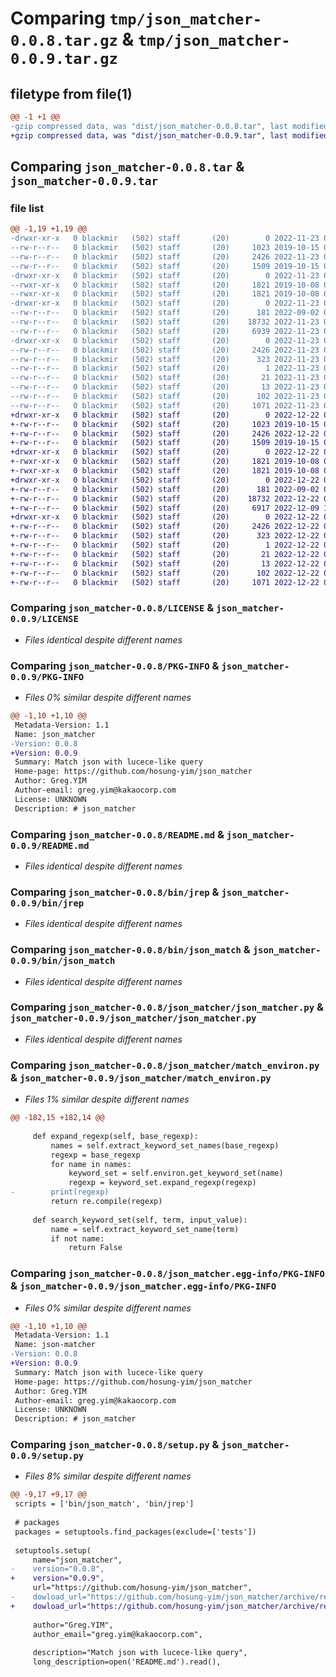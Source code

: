 # Comparing `tmp/json_matcher-0.0.8.tar.gz` & `tmp/json_matcher-0.0.9.tar.gz`

## filetype from file(1)

```diff
@@ -1 +1 @@
-gzip compressed data, was "dist/json_matcher-0.0.8.tar", last modified: Wed Nov 23 06:59:43 2022, max compression
+gzip compressed data, was "dist/json_matcher-0.0.9.tar", last modified: Thu Dec 22 06:17:41 2022, max compression
```

## Comparing `json_matcher-0.0.8.tar` & `json_matcher-0.0.9.tar`

### file list

```diff
@@ -1,19 +1,19 @@
-drwxr-xr-x   0 blackmir   (502) staff       (20)        0 2022-11-23 06:59:43.000000 json_matcher-0.0.8/
--rw-r--r--   0 blackmir   (502) staff       (20)     1023 2019-10-15 02:31:07.000000 json_matcher-0.0.8/LICENSE
--rw-r--r--   0 blackmir   (502) staff       (20)     2426 2022-11-23 06:59:43.000000 json_matcher-0.0.8/PKG-INFO
--rw-r--r--   0 blackmir   (502) staff       (20)     1509 2019-10-15 06:37:36.000000 json_matcher-0.0.8/README.md
-drwxr-xr-x   0 blackmir   (502) staff       (20)        0 2022-11-23 06:59:43.000000 json_matcher-0.0.8/bin/
--rwxr-xr-x   0 blackmir   (502) staff       (20)     1821 2019-10-08 09:40:45.000000 json_matcher-0.0.8/bin/jrep
--rwxr-xr-x   0 blackmir   (502) staff       (20)     1821 2019-10-08 09:40:45.000000 json_matcher-0.0.8/bin/json_match
-drwxr-xr-x   0 blackmir   (502) staff       (20)        0 2022-11-23 06:59:43.000000 json_matcher-0.0.8/json_matcher/
--rw-r--r--   0 blackmir   (502) staff       (20)      181 2022-09-02 02:16:10.000000 json_matcher-0.0.8/json_matcher/__init__.py
--rw-r--r--   0 blackmir   (502) staff       (20)    18732 2022-11-23 06:55:48.000000 json_matcher-0.0.8/json_matcher/json_matcher.py
--rw-r--r--   0 blackmir   (502) staff       (20)     6939 2022-11-23 06:44:26.000000 json_matcher-0.0.8/json_matcher/match_environ.py
-drwxr-xr-x   0 blackmir   (502) staff       (20)        0 2022-11-23 06:59:43.000000 json_matcher-0.0.8/json_matcher.egg-info/
--rw-r--r--   0 blackmir   (502) staff       (20)     2426 2022-11-23 06:59:43.000000 json_matcher-0.0.8/json_matcher.egg-info/PKG-INFO
--rw-r--r--   0 blackmir   (502) staff       (20)      323 2022-11-23 06:59:43.000000 json_matcher-0.0.8/json_matcher.egg-info/SOURCES.txt
--rw-r--r--   0 blackmir   (502) staff       (20)        1 2022-11-23 06:59:43.000000 json_matcher-0.0.8/json_matcher.egg-info/dependency_links.txt
--rw-r--r--   0 blackmir   (502) staff       (20)       21 2022-11-23 06:59:43.000000 json_matcher-0.0.8/json_matcher.egg-info/requires.txt
--rw-r--r--   0 blackmir   (502) staff       (20)       13 2022-11-23 06:59:43.000000 json_matcher-0.0.8/json_matcher.egg-info/top_level.txt
--rw-r--r--   0 blackmir   (502) staff       (20)      102 2022-11-23 06:59:43.000000 json_matcher-0.0.8/setup.cfg
--rw-r--r--   0 blackmir   (502) staff       (20)     1071 2022-11-23 06:56:40.000000 json_matcher-0.0.8/setup.py
+drwxr-xr-x   0 blackmir   (502) staff       (20)        0 2022-12-22 06:17:41.000000 json_matcher-0.0.9/
+-rw-r--r--   0 blackmir   (502) staff       (20)     1023 2019-10-15 02:31:07.000000 json_matcher-0.0.9/LICENSE
+-rw-r--r--   0 blackmir   (502) staff       (20)     2426 2022-12-22 06:17:41.000000 json_matcher-0.0.9/PKG-INFO
+-rw-r--r--   0 blackmir   (502) staff       (20)     1509 2019-10-15 06:37:36.000000 json_matcher-0.0.9/README.md
+drwxr-xr-x   0 blackmir   (502) staff       (20)        0 2022-12-22 06:17:41.000000 json_matcher-0.0.9/bin/
+-rwxr-xr-x   0 blackmir   (502) staff       (20)     1821 2019-10-08 09:40:45.000000 json_matcher-0.0.9/bin/jrep
+-rwxr-xr-x   0 blackmir   (502) staff       (20)     1821 2019-10-08 09:40:45.000000 json_matcher-0.0.9/bin/json_match
+drwxr-xr-x   0 blackmir   (502) staff       (20)        0 2022-12-22 06:17:41.000000 json_matcher-0.0.9/json_matcher/
+-rw-r--r--   0 blackmir   (502) staff       (20)      181 2022-09-02 02:16:10.000000 json_matcher-0.0.9/json_matcher/__init__.py
+-rw-r--r--   0 blackmir   (502) staff       (20)    18732 2022-12-22 06:03:21.000000 json_matcher-0.0.9/json_matcher/json_matcher.py
+-rw-r--r--   0 blackmir   (502) staff       (20)     6917 2022-12-09 14:35:46.000000 json_matcher-0.0.9/json_matcher/match_environ.py
+drwxr-xr-x   0 blackmir   (502) staff       (20)        0 2022-12-22 06:17:41.000000 json_matcher-0.0.9/json_matcher.egg-info/
+-rw-r--r--   0 blackmir   (502) staff       (20)     2426 2022-12-22 06:17:41.000000 json_matcher-0.0.9/json_matcher.egg-info/PKG-INFO
+-rw-r--r--   0 blackmir   (502) staff       (20)      323 2022-12-22 06:17:41.000000 json_matcher-0.0.9/json_matcher.egg-info/SOURCES.txt
+-rw-r--r--   0 blackmir   (502) staff       (20)        1 2022-12-22 06:17:41.000000 json_matcher-0.0.9/json_matcher.egg-info/dependency_links.txt
+-rw-r--r--   0 blackmir   (502) staff       (20)       21 2022-12-22 06:17:41.000000 json_matcher-0.0.9/json_matcher.egg-info/requires.txt
+-rw-r--r--   0 blackmir   (502) staff       (20)       13 2022-12-22 06:17:41.000000 json_matcher-0.0.9/json_matcher.egg-info/top_level.txt
+-rw-r--r--   0 blackmir   (502) staff       (20)      102 2022-12-22 06:17:41.000000 json_matcher-0.0.9/setup.cfg
+-rw-r--r--   0 blackmir   (502) staff       (20)     1071 2022-12-22 06:15:51.000000 json_matcher-0.0.9/setup.py
```

### Comparing `json_matcher-0.0.8/LICENSE` & `json_matcher-0.0.9/LICENSE`

 * *Files identical despite different names*

### Comparing `json_matcher-0.0.8/PKG-INFO` & `json_matcher-0.0.9/PKG-INFO`

 * *Files 0% similar despite different names*

```diff
@@ -1,10 +1,10 @@
 Metadata-Version: 1.1
 Name: json_matcher
-Version: 0.0.8
+Version: 0.0.9
 Summary: Match json with lucece-like query
 Home-page: https://github.com/hosung-yim/json_matcher
 Author: Greg.YIM
 Author-email: greg.yim@kakaocorp.com
 License: UNKNOWN
 Description: # json_matcher
```

### Comparing `json_matcher-0.0.8/README.md` & `json_matcher-0.0.9/README.md`

 * *Files identical despite different names*

### Comparing `json_matcher-0.0.8/bin/jrep` & `json_matcher-0.0.9/bin/jrep`

 * *Files identical despite different names*

### Comparing `json_matcher-0.0.8/bin/json_match` & `json_matcher-0.0.9/bin/json_match`

 * *Files identical despite different names*

### Comparing `json_matcher-0.0.8/json_matcher/json_matcher.py` & `json_matcher-0.0.9/json_matcher/json_matcher.py`

 * *Files identical despite different names*

### Comparing `json_matcher-0.0.8/json_matcher/match_environ.py` & `json_matcher-0.0.9/json_matcher/match_environ.py`

 * *Files 1% similar despite different names*

```diff
@@ -182,15 +182,14 @@
 
     def expand_regexp(self, base_regexp):
         names = self.extract_keyword_set_names(base_regexp)
         regexp = base_regexp
         for name in names:
             keyword_set = self.environ.get_keyword_set(name)
             regexp = keyword_set.expand_regexp(regexp)
-        print(regexp)
         return re.compile(regexp)
 
     def search_keyword_set(self, term, input_value):
         name = self.extract_keyword_set_name(term)
         if not name:
             return False
```

### Comparing `json_matcher-0.0.8/json_matcher.egg-info/PKG-INFO` & `json_matcher-0.0.9/json_matcher.egg-info/PKG-INFO`

 * *Files 0% similar despite different names*

```diff
@@ -1,10 +1,10 @@
 Metadata-Version: 1.1
 Name: json-matcher
-Version: 0.0.8
+Version: 0.0.9
 Summary: Match json with lucece-like query
 Home-page: https://github.com/hosung-yim/json_matcher
 Author: Greg.YIM
 Author-email: greg.yim@kakaocorp.com
 License: UNKNOWN
 Description: # json_matcher
```

### Comparing `json_matcher-0.0.8/setup.py` & `json_matcher-0.0.9/setup.py`

 * *Files 8% similar despite different names*

```diff
@@ -9,17 +9,17 @@
 scripts = ['bin/json_match', 'bin/jrep']
 
 # packages
 packages = setuptools.find_packages(exclude=['tests'])
 
 setuptools.setup(
     name="json_matcher",
-    version="0.0.8",
+    version="0.0.9",
     url="https://github.com/hosung-yim/json_matcher",
-    dowload_url="https://github.com/hosung-yim/json_matcher/archive/refs/tags/0.0.8.tar.gz",
+    dowload_url="https://github.com/hosung-yim/json_matcher/archive/refs/tags/0.0.9.tar.gz",
 
     author="Greg.YIM",
     author_email="greg.yim@kakaocorp.com",
 
     description="Match json with lucece-like query",
     long_description=open('README.md').read(),
```

